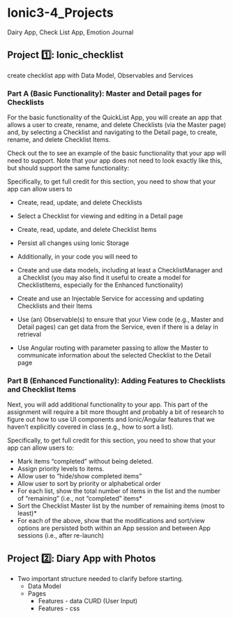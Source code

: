 # Ionic3-4_Projects
Dairy App, Check List App, Emotion Journal

## Project 1️⃣: Ionic_checklist
create checklist app with Data Model, Observables and Services
### Part A (Basic Functionality): Master and Detail pages for Checklists
For the basic functionality of the QuickList App, you will create an app that allows a user to create, rename, and delete Checklists (via the Master page) and, by selecting a Checklist and navigating to the Detail page, to create, rename, and delete Checklist Items.

Check out the to see an example of the basic functionality that your app will need to support. Note that your app does not need to look exactly like this, but should support the same functionality:

Specifically, to get full credit for this section, you need to show that your app can allow users to

* Create, read, update, and delete Checklists
* Select a Checklist for viewing and editing in a Detail page
* Create, read, update, and delete Checklist Items
* Persist all changes using Ionic Storage
* Additionally, in your code you will need to

* Create and use data models, including at least a ChecklistManager and a Checklist (you may also find it useful to create a model for ChecklistItems, especially for the Enhanced functionality)
* Create and use an Injectable Service for accessing and updating Checklists and their Items
* Use (an) Observable(s) to ensure that your View code (e.g., Master and Detail pages) can get data from the Service, even if there is a delay in retrieval
* Use Angular routing with parameter passing to allow the Master to communicate information about the selected Checklist to the Detail page

### Part B (Enhanced Functionality): Adding Features to Checklists and Checklist Items
Next, you will add additional functionality to your app. This part of the assignment will require a bit more thought and probably a bit of research to figure out how to use UI components and Ionic/Angular features that we haven’t explicitly covered in class (e.g., how to sort a list).

Specifically, to get full credit for this section, you need to show that your app can allow users to:

* Mark items “completed” without being deleted. 
* Assign priority levels to items.
* Allow user to “hide/show completed items”
* Allow user to sort by priority or alphabetical order
* For each list, show the total number of items in the list and the number of “remaining” (i.e., not “completed” items*
* Sort the Checklist Master list by the number of remaining items (most to least)*
* For each of the above, show that the modifications and sort/view options are persisted both within an App session and between App sessions (i.e., after re-launch)


## Project 2️⃣: Diary App with Photos

* Two important structure needed to clarify before starting.
  * Data Model
  * Pages 
    * Features - data CURD (User Input)
    * Features - css
    
